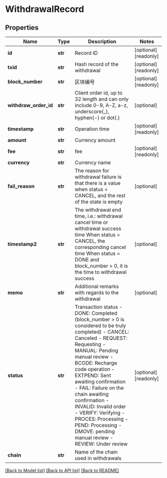 # WithdrawalRecord

## Properties
Name | Type | Description | Notes
------------ | ------------- | ------------- | -------------
**id** | **str** | Record ID | [optional] [readonly] 
**txid** | **str** | Hash record of the withdrawal | [optional] [readonly] 
**block_number** | **str** | 区块编号 | [optional] [readonly] 
**withdraw_order_id** | **str** | Client order id, up to 32 length and can only include 0-9, A-Z, a-z, underscore(_), hyphen(-) or dot(.)  | [optional] 
**timestamp** | **str** | Operation time | [optional] [readonly] 
**amount** | **str** | Currency amount | 
**fee** | **str** | fee | [optional] [readonly] 
**currency** | **str** | Currency name | 
**fail_reason** | **str** | The reason for withdrawal failure is that there is a value when status &#x3D; CANCEL, and the rest of the state is empty | [optional] 
**timestamp2** | **str** | The withdrawal end time, i.e.: withdrawal cancel time or withdrawal success time When status &#x3D; CANCEL, the corresponding cancel time When status &#x3D; DONE and block_number &gt; 0, it is the time to withdrawal success | [optional] 
**memo** | **str** | Additional remarks with regards to the withdrawal | [optional] 
**status** | **str** | Transaction status  - DONE: Completed (block_number &gt; 0 is considered to be truly completed) - CANCEL: Canceled - REQUEST: Requesting - MANUAL: Pending manual review - BCODE: Recharge code operation - EXTPEND: Sent awaiting confirmation - FAIL: Failure on the chain awaiting confirmation - INVALID: Invalid order - VERIFY: Verifying - PROCES: Processing - PEND: Processing - DMOVE: pending manual review - REVIEW: Under review | [optional] [readonly] 
**chain** | **str** | Name of the chain used in withdrawals | 

[[Back to Model list]](../README.md#documentation-for-models) [[Back to API list]](../README.md#documentation-for-api-endpoints) [[Back to README]](../README.md)


